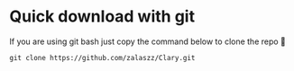 # Quick download with git 

If you are using git bash just copy the command below to clone the repo :cold_face:

<pre>
<code>git clone https://github.com/zalaszz/Clary.git</code>
</pre>

